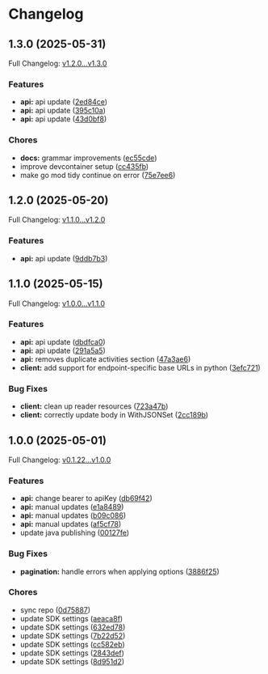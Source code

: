 # Changelog

## 1.3.0 (2025-05-31)

Full Changelog: [v1.2.0...v1.3.0](https://github.com/knocklabs/knock-go/compare/v1.2.0...v1.3.0)

### Features

* **api:** api update ([2ed84ce](https://github.com/knocklabs/knock-go/commit/2ed84ce0698d9f7f760fdf74a612d39751f2f679))
* **api:** api update ([395c10a](https://github.com/knocklabs/knock-go/commit/395c10a43bbf186584c51a915f85902b3bea344f))
* **api:** api update ([43d0bf8](https://github.com/knocklabs/knock-go/commit/43d0bf86fea7d89031f698139a800f515aa24216))


### Chores

* **docs:** grammar improvements ([ec55cde](https://github.com/knocklabs/knock-go/commit/ec55cde9651ee935074fe5bde0047ec7611bd3aa))
* improve devcontainer setup ([cc435fb](https://github.com/knocklabs/knock-go/commit/cc435fb8bba52578b13b22b41f17b3ed69adf9ba))
* make go mod tidy continue on error ([75e7ee6](https://github.com/knocklabs/knock-go/commit/75e7ee678cd975ddd200f2a92b5559b1007002d3))

## 1.2.0 (2025-05-20)

Full Changelog: [v1.1.0...v1.2.0](https://github.com/knocklabs/knock-go/compare/v1.1.0...v1.2.0)

### Features

* **api:** api update ([9ddb7b3](https://github.com/knocklabs/knock-go/commit/9ddb7b3e781064e281353a883e83db892f9d4f2f))

## 1.1.0 (2025-05-15)

Full Changelog: [v1.0.0...v1.1.0](https://github.com/knocklabs/knock-go/compare/v1.0.0...v1.1.0)

### Features

* **api:** api update ([dbdfca0](https://github.com/knocklabs/knock-go/commit/dbdfca027007d5b70cfc6e27747e1bf845be769a))
* **api:** api update ([291a5a5](https://github.com/knocklabs/knock-go/commit/291a5a5df9c2565939a81faaf0aa7eb0e67e965b))
* **api:** removes duplicate activities section ([47a3ae6](https://github.com/knocklabs/knock-go/commit/47a3ae6a24207dba5b223146620674dc1210e39c))
* **client:** add support for endpoint-specific base URLs in python ([3efc721](https://github.com/knocklabs/knock-go/commit/3efc721bc2b24171be16b5fd3c105555aea1f506))


### Bug Fixes

* **client:** clean up reader resources ([723a47b](https://github.com/knocklabs/knock-go/commit/723a47bd182e716aad5299a906166f8abcc8216e))
* **client:** correctly update body in WithJSONSet ([2cc189b](https://github.com/knocklabs/knock-go/commit/2cc189bdfe4e5dc7a87046bbbc8f22e139e7da1b))

## 1.0.0 (2025-05-01)

Full Changelog: [v0.1.22...v1.0.0](https://github.com/knocklabs/knock-go/compare/v0.1.22...v1.0.0)

### Features

* **api:** change bearer to apiKey ([db69f42](https://github.com/knocklabs/knock-go/commit/db69f4229f252955413f443409a04cc592adec61))
* **api:** manual updates ([e1a8489](https://github.com/knocklabs/knock-go/commit/e1a84898fe0a0396ce75fe8baae9c9b52e19f0a7))
* **api:** manual updates ([b09c086](https://github.com/knocklabs/knock-go/commit/b09c0861b5cefa8953ed7b516283593bd54e66e9))
* **api:** manual updates ([af5cf78](https://github.com/knocklabs/knock-go/commit/af5cf7878f84391ff73aa68c68d348d26f72c94a))
* update java publishing ([00127fe](https://github.com/knocklabs/knock-go/commit/00127feef9e9dc873c0b8b5d7a1eb8922b038a64))


### Bug Fixes

* **pagination:** handle errors when applying options ([3886f25](https://github.com/knocklabs/knock-go/commit/3886f252d457631ffd4f01a9cf70d4b110205acb))


### Chores

* sync repo ([0d75887](https://github.com/knocklabs/knock-go/commit/0d75887d0ca6573416422e38fe72f7ba362b46b9))
* update SDK settings ([aeaca8f](https://github.com/knocklabs/knock-go/commit/aeaca8f97bba9be2abd6d1d96f0b8ca970fb6c8b))
* update SDK settings ([632ed78](https://github.com/knocklabs/knock-go/commit/632ed78866c80802f564b6d04e696bdcc713d6f7))
* update SDK settings ([7b22d52](https://github.com/knocklabs/knock-go/commit/7b22d520e8c0883adca99ce760c48616756cb22c))
* update SDK settings ([cc582eb](https://github.com/knocklabs/knock-go/commit/cc582eb69583165bb4b10d16f1a3dcc5b55fed8a))
* update SDK settings ([2843def](https://github.com/knocklabs/knock-go/commit/2843def2f5f3dd396951479fd74cceff1ae36d2e))
* update SDK settings ([8d951d2](https://github.com/knocklabs/knock-go/commit/8d951d2b75c0a0f34f86b3c5f56eba770de13d2c))
